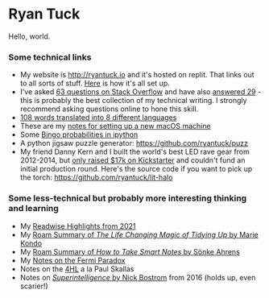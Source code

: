 # Ryan Tuck

Hello, world.

### Some technical links

- My website is http://ryantuck.io and it's hosted on replit. That links out to all sorts of stuff. [Here](https://github.com/ryantuck/website#readme) is how it's all set up.
- I've asked [63 questions on Stack Overflow](https://stackoverflow.com/users/1700270/ryantuck?tab=questions) and have also [answered 29](https://stackoverflow.com/users/1700270/ryantuck?tab=answers) - this is probably the best collection of my technical writing. I strongly recommend asking questions online to hone this skill.
- [108 words translated into 8 different languages](https://github.com/ryantuck/translate-words/blob/master/output.csv)
- These are my [notes for setting up a new macOS machine](https://gist.github.com/ryantuck/73b8df1b2aa728af01bc47ac364a205a)
- Some [Bingo probabilities in ipython](https://github.com/ryantuck/bingo/blob/master/scratch.ipynb)
- A python jigsaw puzzle generator: https://github.com/ryantuck/puzz
- My friend Danny Kern and I built the world's best LED rave gear from 2012-2014, but [only raised $17k on Kickstarter](https://www.kickstarter.com/projects/litlitlit/halo-rave-gear-revolutionized) and couldn't fund an initial production round. Here's the source code if you want to pick up the torch: https://github.com/ryantuck/lit-halo

### Some less-technical but probably more interesting thinking and learning

- My [Readwise Highlights from 2021](https://roamresearch.com/#/app/tuck/page/nk6SpiSVo)
- My [Roam Summary of _The Life Changing Magic of Tidying Up_ by Marie Kondo](https://roamresearch.com/#/app/tuck/page/3TcMmIyPF)
- My [Roam Summary of _How to Take Smart Notes_ by Sönke Ahrens](https://roamresearch.com/#/app/tuck/page/yy7oqb4so)
- My [Notes on the Fermi Paradox](https://gist.github.com/ryantuck/a82d7344619644f61978d4eba7ce7c8b)
- Notes on the [4HL](https://roamresearch.com/#/app/tuck/page/tBiEf8Ghq) a la Paul Skallas
- Notes on [_Superintelligence_ by Nick Bostrom](https://gist.github.com/ryantuck/a6b4b0303eddb3bd250ee97f2bde7f9d) from 2016 (holds up, even scarier!)
